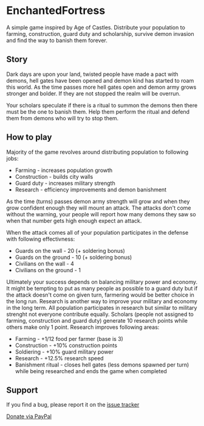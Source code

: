 # EnchantedFortress

A simple game inspired by Age of Castles. Distribute your population to farming, construction, guard duty and scholarship, survive demon invasion and find the way to banish them forever.

## Story

Dark days are upon your land, twisted people have made a pact with demons, hell gates have been opened and demon kind has started to roam this world. As the time passes more hell gates open and demon army grows stronger and bolder. If they are not stopped the realm will be overrun.

Your scholars speculate if there is a ritual to summon the demons then there must be the one to banish them. Help them perform the ritual and defend them from demons who will try to stop them.

## How to play

Majority of the game revolves around distributing population to following jobs:
* Farming - increases population growth
* Construction - builds city walls
* Guard duty - increases military strength
* Research - efficiency improvements and demon banishment

As the time (turns) passes demon army strength will grow and when they grow confident enough they will mount an attack. The attacks don't come without the warning, your people will report how many demons they saw so when that number gets high enough expect an attack.

When the attack comes all of your population participates in the defense with following effectivness:
* Guards on the wall - 20 (+ soldering bonus)
* Guards on the ground - 10 (+ soldering bonus)
* Civilians on the wall - 4
* Civilians on the ground - 1

Ultimately your success depends on balancing military power and economy. It might be tempting to put as many people as possible to a guard duty but if the attack doesn't come on given turn, farmering would be better choice in the long run. Research is another way to improve your military and economy in the long term. All population participates in research but similar to military strenght not everyone contribute equally. Scholars (people not assigned to farming, construction and guard duty) generate 10 research points while others make only 1 point. Research improves following areas:
* Farming - +1/12 food per farmer (base is 3)
* Construction - +10% construction points
* Soldiering - +10% guard military power
* Research - +12.5% research speed
* Banishment ritual - closes hell gates (less demons spawned per turn) while being researched and ends the game when completed

## Support

If you find a bug, please report it on the [issue tracker](https://github.com/subchannel13/EnchantedFortress/issues)

[Donate via PayPal](https://www.paypal.me/IvanKravarscan/5)
